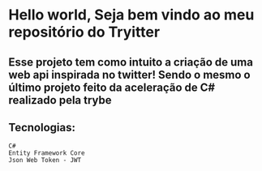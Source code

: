 # Hello world, Seja bem vindo ao meu repositório do Tryitter
## Esse projeto tem como intuito a criação de uma web api inspirada no twitter! Sendo o mesmo o último projeto feito da aceleração de C# realizado pela trybe

## Tecnologias:
    C#
    Entity Framework Core
    Json Web Token - JWT